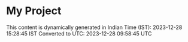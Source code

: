 # My Project

This content is dynamically generated in Indian Time (IST): 2023-12-28 15:28:45 IST
Converted to UTC: 2023-12-28 09:58:45 UTC
